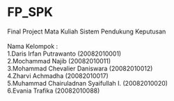 # FP_SPK
Final Project Mata Kuliah Sistem Pendukung Keputusan
<br />
<br />
Nama Kelompok : <br />
1.Daris Irfan Putrawanto (20082010001)  <br />
2.Mochammad Najib (20082010011)  <br />
3.Mohammad Chevalier Daniswara (20082010012)  <br />
4.Zharvi Achmadha (20082010017)  <br />
5.Muhammad Chairuladnan Syaifullah I. (20082010020) <br />
6.Evania Trafika (20082010088) <br />
